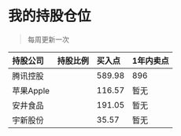 # 我的持股仓位
>每周更新一次

| 持股公司 | 持股比例 | 买入点 | 1年内卖点 |
| :--- | :--- |:--- |:--- |
| 腾讯控股 |  | 589.98 | 896 |
| 苹果Apple |  | 116.57 | 暂无 |
| 安井食品 |  | 191.05 | 暂无 |
| 宇新股份 |  | 35.57 | 暂无 |
